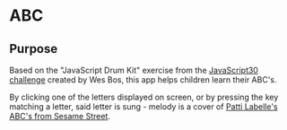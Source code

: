 ABC
====================

Purpose
--------------------

Based on the "JavaScript Drum Kit" exercise from the [JavaScript30 challenge](https://javascript30.com/) created by Wes Bos, this app helps children learn their ABC's.

By clicking one of the letters displayed on screen, or by pressing the key matching a letter, said letter is sung - melody is a cover of [Patti Labelle's ABC's from Sesame Street](https://www.youtube.com/watch?v=G0hYxuDav0g).
